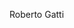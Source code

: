 Roberto Gatti

<!---
RobertoGatti/RobertoGatti is a ✨ special ✨ repository because its `README.md` (this file) appears on your GitHub profile.
You can click the Preview link to take a look at your changes.
--->
